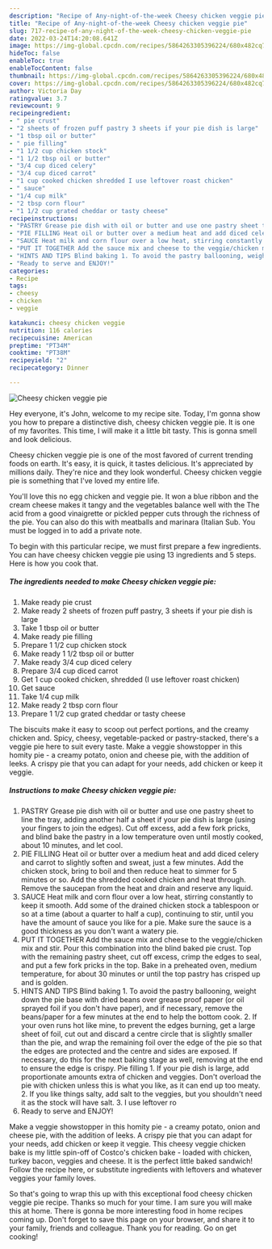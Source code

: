 ```yaml
---
description: "Recipe of Any-night-of-the-week Cheesy chicken veggie pie"
title: "Recipe of Any-night-of-the-week Cheesy chicken veggie pie"
slug: 717-recipe-of-any-night-of-the-week-cheesy-chicken-veggie-pie
date: 2022-03-24T14:20:08.641Z
image: https://img-global.cpcdn.com/recipes/5864263305396224/680x482cq70/cheesy-chicken-veggie-pie-recipe-main-photo.jpg
hideToc: false
enableToc: true
enableTocContent: false
thumbnail: https://img-global.cpcdn.com/recipes/5864263305396224/680x482cq70/cheesy-chicken-veggie-pie-recipe-main-photo.jpg
cover: https://img-global.cpcdn.com/recipes/5864263305396224/680x482cq70/cheesy-chicken-veggie-pie-recipe-main-photo.jpg
author: Victoria Day
ratingvalue: 3.7
reviewcount: 9
recipeingredient:
- " pie crust"
- "2 sheets of frozen puff pastry 3 sheets if your pie dish is large"
- "1 tbsp oil or butter"
- " pie filling"
- "1 1/2 cup chicken stock"
- "1 1/2 tbsp oil or butter"
- "3/4 cup diced celery"
- "3/4 cup diced carrot"
- "1 cup cooked chicken shredded I use leftover roast chicken"
- " sauce"
- "1/4 cup milk"
- "2 tbsp corn flour"
- "1 1/2 cup grated cheddar or tasty cheese"
recipeinstructions:
- "PASTRY Grease pie dish with oil or butter and use one pastry sheet to line the tray, adding another half a sheet if your pie dish is large (using your fingers to join the edges). Cut off excess, add a few fork pricks, and blind bake the pastry in a low temperature oven until mostly cooked, about 10 minutes, and let cool."
- "PIE FILLING Heat oil or butter over a medium heat and add diced celery and carrot to slightly soften and sweat, just a few minutes. Add the chicken stock, bring to boil and then reduce heat to simmer for 5 minutes or so. Add the shredded cooked chicken and heat through. Remove the saucepan from the heat and drain and reserve any liquid."
- "SAUCE Heat milk and corn flour over a low heat, stirring constantly to keep it smooth. Add some of the drained chicken stock a tablespoon or so at a time (about a quarter to half a cup), continuing to stir, until you have the amount of sauce you like for a pie. Make sure the sauce is a good thickness as you don&#39;t want a watery pie."
- "PUT IT TOGETHER Add the sauce mix and cheese to the veggie/chicken mix and stir. Pour this combination into the blind baked pie crust. Top with the remaining pastry sheet, cut off excess, crimp the edges to seal, and put a few fork pricks in the top. Bake in a preheated oven, medium temperature, for about 30 minutes or until the top pastry has crisped up and is golden."
- "HINTS AND TIPS Blind baking 1. To avoid the pastry ballooning, weight down the pie base with dried beans over grease proof paper (or oil sprayed foil if you don&#39;t have paper), and if necessary, remove the beans/paper for a few minutes at the end to help the bottom cook.  2. If your oven runs hot like mine, to prevent the edges burning, get a large sheet of foil, cut out and discard a centre circle that is slightly smaller than the pie, and wrap the remaining foil over the edge of the pie so that the edges are protected and the centre and sides are exposed. If necessary, do this for the next baking stage as well, removing at the end to ensure the edge is crispy.  Pie filling 1. If your pie dish is large, add proportionate amounts extra of chicken and veggies. Don&#39;t overload the pie with chicken unless this is what you like, as it can end up too meaty. 2. If you like things salty, add salt to the veggies, but you shouldn&#39;t need it as the stock will have salt. 3. I use leftover ro"
- "Ready to serve and ENJOY!"
categories:
- Recipe
tags:
- cheesy
- chicken
- veggie

katakunci: cheesy chicken veggie 
nutrition: 116 calories
recipecuisine: American
preptime: "PT34M"
cooktime: "PT38M"
recipeyield: "2"
recipecategory: Dinner

---
```



![Cheesy chicken veggie pie](https://img-global.cpcdn.com/recipes/5864263305396224/680x482cq70/cheesy-chicken-veggie-pie-recipe-main-photo.jpg)

Hey everyone, it's John, welcome to my recipe site. Today, I'm gonna show you how to prepare a distinctive dish, cheesy chicken veggie pie. It is one of my favorites. This time, I will make it a little bit tasty. This is gonna smell and look delicious.

Cheesy chicken veggie pie is one of the most favored of current trending foods on earth. It's easy, it is quick, it tastes delicious. It's appreciated by millions daily. They're nice and they look wonderful. Cheesy chicken veggie pie is something that I've loved my entire life.

You&#39;ll love this no egg chicken and veggie pie. It won a blue ribbon and the cream cheese makes it tangy and the vegetables balance well with the The acid from a good vinaigrette or pickled pepper cuts through the richness of the pie. You can also do this with meatballs and marinara (Italian Sub. You must be logged in to add a private note.


To begin with this particular recipe, we must first prepare a few ingredients. You can have cheesy chicken veggie pie using 13 ingredients and 5 steps. Here is how you cook that.

<!--inarticleads1-->

##### The ingredients needed to make Cheesy chicken veggie pie:

1. Make ready  pie crust
1. Make ready 2 sheets of frozen puff pastry, 3 sheets if your pie dish is large
1. Take 1 tbsp oil or butter
1. Make ready  pie filling
1. Prepare 1 1/2 cup chicken stock
1. Make ready 1 1/2 tbsp oil or butter
1. Make ready 3/4 cup diced celery
1. Prepare 3/4 cup diced carrot
1. Get 1 cup cooked chicken, shredded (I use leftover roast chicken)
1. Get  sauce
1. Take 1/4 cup milk
1. Make ready 2 tbsp corn flour
1. Prepare 1 1/2 cup grated cheddar or tasty cheese


The biscuits make it easy to scoop out perfect portions, and the creamy chicken and. Spicy, cheesy, vegetable-packed or pastry-stacked, there&#39;s a veggie pie here to suit every taste. Make a veggie showstopper in this homity pie - a creamy potato, onion and cheese pie, with the addition of leeks. A crispy pie that you can adapt for your needs, add chicken or keep it veggie. 

<!--inarticleads2-->

##### Instructions to make Cheesy chicken veggie pie:

1. PASTRY Grease pie dish with oil or butter and use one pastry sheet to line the tray, adding another half a sheet if your pie dish is large (using your fingers to join the edges). Cut off excess, add a few fork pricks, and blind bake the pastry in a low temperature oven until mostly cooked, about 10 minutes, and let cool.
1. PIE FILLING Heat oil or butter over a medium heat and add diced celery and carrot to slightly soften and sweat, just a few minutes. Add the chicken stock, bring to boil and then reduce heat to simmer for 5 minutes or so. Add the shredded cooked chicken and heat through. Remove the saucepan from the heat and drain and reserve any liquid.
1. SAUCE Heat milk and corn flour over a low heat, stirring constantly to keep it smooth. Add some of the drained chicken stock a tablespoon or so at a time (about a quarter to half a cup), continuing to stir, until you have the amount of sauce you like for a pie. Make sure the sauce is a good thickness as you don&#39;t want a watery pie.
1. PUT IT TOGETHER Add the sauce mix and cheese to the veggie/chicken mix and stir. Pour this combination into the blind baked pie crust. Top with the remaining pastry sheet, cut off excess, crimp the edges to seal, and put a few fork pricks in the top. Bake in a preheated oven, medium temperature, for about 30 minutes or until the top pastry has crisped up and is golden.
1. HINTS AND TIPS Blind baking 1. To avoid the pastry ballooning, weight down the pie base with dried beans over grease proof paper (or oil sprayed foil if you don&#39;t have paper), and if necessary, remove the beans/paper for a few minutes at the end to help the bottom cook.  2. If your oven runs hot like mine, to prevent the edges burning, get a large sheet of foil, cut out and discard a centre circle that is slightly smaller than the pie, and wrap the remaining foil over the edge of the pie so that the edges are protected and the centre and sides are exposed. If necessary, do this for the next baking stage as well, removing at the end to ensure the edge is crispy.  Pie filling 1. If your pie dish is large, add proportionate amounts extra of chicken and veggies. Don&#39;t overload the pie with chicken unless this is what you like, as it can end up too meaty. 2. If you like things salty, add salt to the veggies, but you shouldn&#39;t need it as the stock will have salt. 3. I use leftover ro
1. Ready to serve and ENJOY!

Make a veggie showstopper in this homity pie - a creamy potato, onion and cheese pie, with the addition of leeks. A crispy pie that you can adapt for your needs, add chicken or keep it veggie. This cheesy veggie chicken bake is my little spin-off of Costco&#39;s chicken bake - loaded with chicken, turkey bacon, veggies and cheese. It is the perfect little baked sandwich! Follow the recipe here, or substitute ingredients with leftovers and whatever veggies your family loves. 

So that's going to wrap this up with this exceptional food cheesy chicken veggie pie recipe. Thanks so much for your time. I am sure you will make this at home. There is gonna be more interesting food in home recipes coming up. Don't forget to save this page on your browser, and share it to your family, friends and colleague. Thank you for reading. Go on get cooking!
